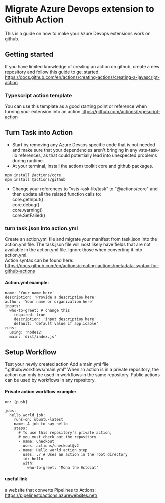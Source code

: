 # Migrate Azure Devops extension to Github Action
This is a guide on how to make your Azure Devops extensions work on github.

## Getting started
If you have limited knowledge of creating an action on github, create a new repository and follow this guide to get started. https://docs.github.com/en/actions/creating-actions/creating-a-javascript-action  

### Typescript action template
You can use this template as a good starting point or reference when turning your extension into an action
https://github.com/actions/typescript-action

## Turn Task into Action
- Start by removing any Azure Devops specific code that is not needed and make sure that your dependencies aren't bringing in any vsts-task-lib references, as that could potentially lead into unexpected problems during runtime.
- At your terminal, install the actions toolkit core and github packages.
```
npm install @actions/core
npm install @actions/github
```
- Change your references to “vsts-task-lib/task” to "@actions/core" and then update all the related function calls to:  
core.getInput()  
core.debug()  
core.warning()  
core.SetFailed()  

### turn task.json into action.yml
Create an action.yml file and migrate your manifest from task.json into the action.yml file.
The task.json file will most likely have fields that are not available in the action.yml file. Ignore those when converting it into action.yml.  
Action syntax can be found here: https://docs.github.com/en/actions/creating-actions/metadata-syntax-for-github-actions  
#### Action.yml example:
```
name: 'Your name here'
description: 'Provide a description here'
author: 'Your name or organization here'
inputs:
  who-to-greet: # change this
    required: true
    description: 'input description here'
    default: 'default value if applicable'
runs:
  using: 'node12'
  main: 'dist/index.js'
```
## Setup Workflow
Test your newly created action Add a main.yml file ".github/workflows/main.yml"
When an action is in a private repository, the action can only be used in workflows in the same repository. Public actions can be used by workflows in any repository.

#### Private action workflow example:
```
on: [push]

jobs:
  hello_world_job:
    runs-on: ubuntu-latest
    name: A job to say hello
    steps:
      # To use this repository's private action,
      # you must check out the repository
      - name: Checkout
        uses: actions/checkout@v2
      - name: Hello world action step
        uses: ./ # Uses an action in the root directory
        id: hello
        with:
          who-to-greet: 'Mona the Octocat'
```

#### useful link
a website that converts Pipelines to Actions:
https://pipelinestoactions.azurewebsites.net/
